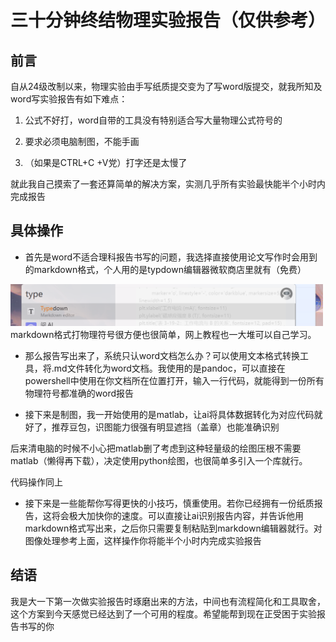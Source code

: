 # 三十分钟终结物理实验报告（仅供参考）

## 前言

自从24级改制以来，物理实验由手写纸质提交变为了写word版提交，就我所知及word写实验报告有如下难点：

1. 公式不好打，word自带的工具没有特别适合写大量物理公式符号的

2. 要求必须电脑制图，不能手画

3. （如果是CTRL+C +V党）打字还是太慢了

就此我自己摸索了一套还算简单的解决方案，实测几乎所有实验最快能半个小时内完成报告

## 具体操作

- 首先是word不适合理科报告书写的问题，我选择直接使用论文写作时会用到的markdown格式，个人用的是typdown编辑器微软商店里就有（免费）
<img class="shadow" src="/img/ 2025-09-25-1.png" width="500">
markdown格式打物理符号很方便也很简单，网上教程也一大堆可以自己学习。

- 那么报告写出来了，系统只认word文档怎么办？可以使用文本格式转换工具，将.md文件转化为word文档。我使用的是pandoc，可以直接在powershell中使用在你文档所在位置打开，输入一行代码，就能得到一份所有物理符号都准确的word报告

- 接下来是制图，我一开始使用的是matlab，让ai将具体数据转化为对应代码就好了，推荐豆包，识图能力很强有明显遮挡（盖章）也能准确识别

后来清电脑的时候不小心把matlab删了考虑到这种轻量级的绘图压根不需要matlab（懒得再下载），决定使用python绘图，也很简单多引入一个库就行。

代码操作同上

- 接下来是一些能帮你写得更快的小技巧，慎重使用。若你已经拥有一份纸质报告，这将会极大加快你的速度。可以直接让ai识别报告内容，并告诉他用markdown格式写出来，之后你只需要复制粘贴到markdown编辑器就行。对图像处理参考上面，这样操作你将能半个小时内完成实验报告

## 结语

我是大一下第一次做实验报告时琢磨出来的方法，中间也有流程简化和工具取舍，这个方案到今天感觉已经达到了一个可用的程度。希望能帮到现在正受困于实验报告书写的你
